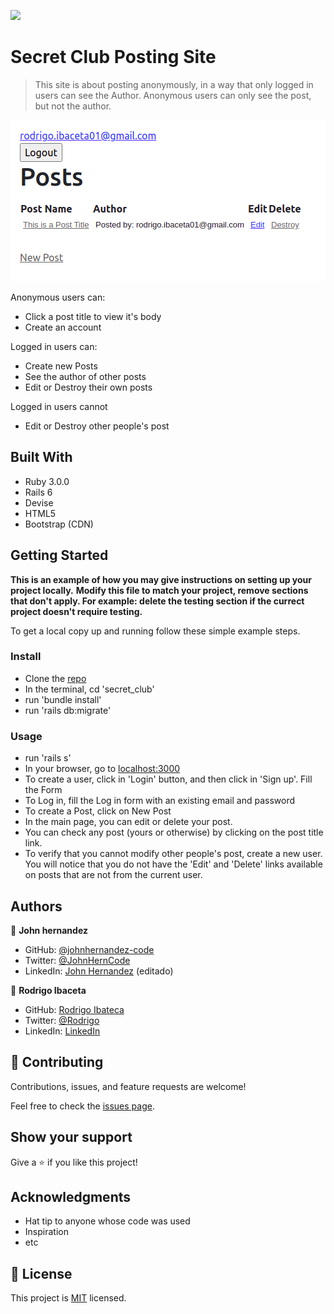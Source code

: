 ![](https://img.shields.io/badge/Microverse-blueviolet)

# Secret Club Posting Site

> This site is about posting anonymously, in a way that only logged in users can see the Author. Anonymous users can only see the post, but not the author.

![screenshot](app-screenshot.png)

Anonymous users can:
  - Click a post title to view it's body
  - Create an account

Logged in users can:
  - Create new Posts
  - See the author of other posts
  - Edit or Destroy their own posts

Logged in users cannot
  - Edit or Destroy other people's post

## Built With

- Ruby 3.0.0 
- Rails 6
- Devise
- HTML5
- Bootstrap (CDN)

## Getting Started

**This is an example of how you may give instructions on setting up your project locally.**
**Modify this file to match your project, remove sections that don't apply. For example: delete the testing section if the currect project doesn't require testing.**


To get a local copy up and running follow these simple example steps.

### Install
- Clone the [repo](https://github.com/RokoVarano/secret_club)
- In the terminal, cd 'secret_club'
- run 'bundle install'
- run 'rails db:migrate'

### Usage
- run 'rails s'
- In your browser, go to [localhost:3000](http://127.0.0.1:3000)
- To create a user, click in 'Login' button, and then click in 'Sign up'. Fill the Form
- To Log in, fill the Log in form with an existing email and password
- To create a Post, click on New Post
- In the main page, you can edit or delete your post.
- You can check any post (yours or otherwise) by clicking on the post title link.
- To verify that you cannot modify other people's post, create a new user. You will notice that you do not have the 'Edit' and 'Delete' links available on posts that are not from the current user.

## Authors

👤 **John hernandez**
- GitHub: [@johnhernandez-code](https://github.com/johnhernandez-code)
- Twitter: [@JohnHernCode](https://twitter.com/JohnHernCode)
- LinkedIn: [John Hernandez](https://www.linkedin.com/in/john-hernandez-56a7821b8/) (editado) 

👤 **Rodrigo Ibaceta**

- GitHub: [Rodrigo Ibateca](https://github.com/RokoVarano/)
- Twitter: [@Rodrigo](https://twitter.com/RodrigoIbacet11)
- LinkedIn: [LinkedIn](https://www.linkedin.com/in/rodrigo-ibaceta-a8657611a/)

## 🤝 Contributing

Contributions, issues, and feature requests are welcome!

Feel free to check the [issues page](issues/).

## Show your support

Give a ⭐️ if you like this project!

## Acknowledgments

- Hat tip to anyone whose code was used
- Inspiration
- etc

## 📝 License

This project is [MIT](lic.url) licensed.